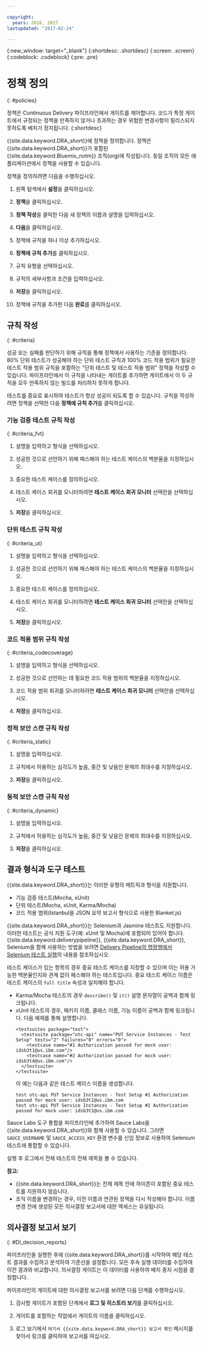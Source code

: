 ```yaml
---

copyright:
  years: 2016, 2017
lastupdated: "2017-02-24"

---
```


{:new_window: target="_blank"}
{:shortdesc: .shortdesc}
{:screen: .screen}
{:codeblock: .codeblock}
{:pre: .pre}

# 정책 정의
{: #policies}

정책은 Continuous Delivery 파이프라인에서 게이트를 제어합니다. 코드가 특정 게이트에서 규정되는 정책을 만족하지 않거나 초과하는 경우 위험한 변경사항이 릴리스되지 못하도록 배치가 정지됩니다.
{:shortdesc}

{{site.data.keyword.DRA_short}}에 정책을 정의합니다. 정책은 {{site.data.keyword.DRA_short}}가 포함된 {{site.data.keyword.Bluemix_notm}} 조직(org)에 작성됩니다. 동일 조직의 모든 애플리케이션에서 정책을 사용할 수 있습니다. 

정책을 정의하려면 다음을 수행하십시오.

1. 왼쪽 탐색에서 **설정**을 클릭하십시오.

2. **정책**을 클릭하십시오.

3. **정책 작성**을 클릭한 다음 새 정책의 이름과 설명을 입력하십시오.

4. **다음**을 클릭하십시오. 

4. 정책에 규칙을 하나 이상 추가하십시오. 
  1. **정책에 규칙 추가**를 클릭하십시오.
  2. 규칙 유형을 선택하십시오. 
  3. 규칙의 세부사항과 조건을 입력하십시오. 
  4. **저장**을 클릭하십시오. 

5. 정책에 규칙을 추가한 다음 **완료**를 클릭하십시오.

## 규칙 작성
{: #criteria}

성공 또는 실패를 판단하기 위해 규칙을 통해 정책에서 사용하는 기준을 정의합니다. 80% 단위 테스트가 성공해야 하는 단위 테스트 규칙과 100% 코드 적용 범위가 필요한 테스트 적용 범위 규칙을 포함하는 "단위 테스트 및 테스트 적용 범위" 정책을 작성할 수 있습니다. 파이프라인에서 이 규칙을 나타내는 게이트를 추가하면 게이트에서 이 두 규칙을 모두 만족하지 않는 빌드를 처리하지 못하게 합니다. 

테스트를 중요로 표시하여 테스트가 항상 성공이 되도록 할 수 있습니다. 규칙을 작성하려면 정책을 선택한 다음 **정책에 규칙 추가**를 클릭하십시오. 

### 기능 검증 테스트 규칙 작성
{: #criteria_fvt}

1. 설명을 입력하고 형식을 선택하십시오. 

2. 성공한 것으로 선언하기 위해 패스해야 하는 테스트 케이스의 백분율을 지정하십시오. 

3. 중요한 테스트 케이스를 정의하십시오. 

4. 테스트 케이스 회귀를 모니터하려면 **테스트 케이스 회귀 모니터** 선택란을 선택하십시오. 

5. **저장**을 클릭하십시오. 


### 단위 테스트 규칙 작성
{: #criteria_ut}

1. 설명을 입력하고 형식을 선택하십시오. 

2. 성공한 것으로 선언하기 위해 패스해야 하는 테스트 케이스의 백분율을 지정하십시오. 

3. 중요한 테스트 케이스를 정의하십시오. 

4. 테스트 케이스 회귀를 모니터하려면 **테스트 케이스 회귀 모니터** 선택란을 선택하십시오. 

5. **저장**을 클릭하십시오. 


### 코드 적용 범위 규칙 작성
{: #criteria_codecoverage}

1. 설명을 입력하고 형식을 선택하십시오. 

2. 성공한 것으로 선언하는 데 필요한 코드 적용 범위의 백분율을 지정하십시오. 

3. 코드 적용 범위 회귀를 모니터하려면 **테스트 케이스 회귀 모니터** 선택란을 선택하십시오. 

4. **저장**을 클릭하십시오. 

### 정적 보안 스캔 규칙 작성
{: #criteria_static}

1. 설명을 입력하십시오.

2. 규칙에서 허용하는 심각도가 높음, 중간 및 낮음인 문제의 최대수를 지정하십시오. 

3. **저장**을 클릭하십시오. 

### 동적 보안 스캔 규칙 작성
{: #criteria_dynamic}

1. 설명을 입력하십시오.

2. 규칙에서 허용하는 심각도가 높음, 중간 및 낮음인 문제의 최대수를 지정하십시오. 

3. **저장**을 클릭하십시오. 

## 결과 형식과 도구 테스트

{{site.data.keyword.DRA_short}}는 이러한 유형의 메트릭과 형식을 지원합니다. 

* 기능 검증 테스트(Mocha, xUnit)
* 단위 테스트(Mocha, xUnit, Karma/Mocha)
* 코드 적용 범위(Istanbul을 JSON 요약 보고서 형식으로 사용한 Blanket.js)

{{site.data.keyword.DRA_short}}는 Selenium과 Jasmine 테스트도 지원합니다. 이러한 테스트는 공식 지원 도구(예: xUnit 및 Mocha)에 포함되어 있어야 합니다. {{site.data.keyword.deliverypipeline}}, {{site.data.keyword.DRA_short}}, Selenium을 함께 사용하는 방법을 보려면 [Delivery Pipeline의 명령행에서 Selenium 테스트 실행](https://developer.ibm.com/devops-services/2016/07/21/running-selenium-tests-command-line-delivery-pipeline/)의 내용을 참조하십시오. 

테스트 케이스가 있는 항목의 경우 중요 테스트 케이스를 지정할 수 있으며 이는 허용 가능한 백분율인지와 관계 없이 패스해야 하는 테스트입니다. 중요 테스트 케이스 이름은 테스트 케이스의 `full title` 속성과 일치해야 합니다.     
* Karma/Mocha 테스트의 경우 `describe()` 및 `it()` 설명 문자열이 공백과 함께 링크됩니다. 
* xUnit 테스트의 경우, 패키지 이름, 클래스 이름, 기능 이름이 공백과 함께 링크됩니다. 다음 예제를 통해 설명합니다. 
  ```
  <testsuites package="test">
    <testsuite package="otc-api" name="PUT Service Instances - Test Setup" tests="2" failures="0" errors="0">
      <testcase name="#1 Authorization passed for mock user: idsb3t1@us.ibm.com"/>
      <testcase name="#2 Authorization passed for mock user: idsb3t4@us.ibm.com"/>
    </testsuite>
  </testsuite>
  ```
  이 예는 다음과 같은 테스트 케이스 이름을 생성합니다.
  ```
  test otc-api PUT Service Instances - Test Setup #1 Authorization passed for mock user: idsb3t1@us.ibm.com
  test otc-api PUT Service Instances - Test Setup #2 Authorization passed for mock user: idsb3t1@us.ibm.com
  ```

Sauce Labs 도구 통합을 파이프라인에 추가하여 Sauce Labs을 {{site.data.keyword.DRA_short}}와 함께 사용할 수 있습니다. 그러면 `SAUCE_USERNAME` 및 `SAUCE_ACCESS_KEY` 환경 변수를 신임 정보로 사용하여 Selenium 테스트에 통합할 수 있습니다. 

실행 후 로그에서 전체 테스트의 전체 제목을 볼 수 있습니다.   

**참고:**
* {{site.data.keyword.DRA_short}}는 전체 제목 안에 하이픈이 포함된 중요 테스트를 지원하지 않습니다.     
* 조직 이름을 변경하는 경우, 이전 이름과 연관된 정책을 다시 작성해야 합니다. 이름 변경 전에 생성된 모든 의사결정 보고서에 대한 액세스는 유실됩니다. 

## 의사결정 보고서 보기    
{: #DI_decision_reports}

파이프라인을 실행한 후에 {{site.data.keyword.DRA_short}}를 시작하여 해당 테스트 결과를 수집하고 분석하여 기준선을 설정합니다. 모든 후속 실행 데이터를 수집하여 이전 결과와 비교합니다. 의사결정 게이트는 이 데이터를 사용하여 배치 중지 시점을 결정합니다.  

파이프라인의 게이트에 대한 의사결정 보고서를 보려면 다음 단계를 수행하십시오. 

   1. 검사할 게이트가 포함된 단계에서 **로그 및 히스토리 보기**를 클릭하십시오. 

   2. 게이트를 포함하는 작업에서 게이트의 이름을 클릭하십시오.

   3. 로그 보기에서 `여기서 {{site.data.keyword.DRA_short}} 보고서 확인` 메시지를 찾아서 링크를 클릭하여 보고서를 여십시오.
